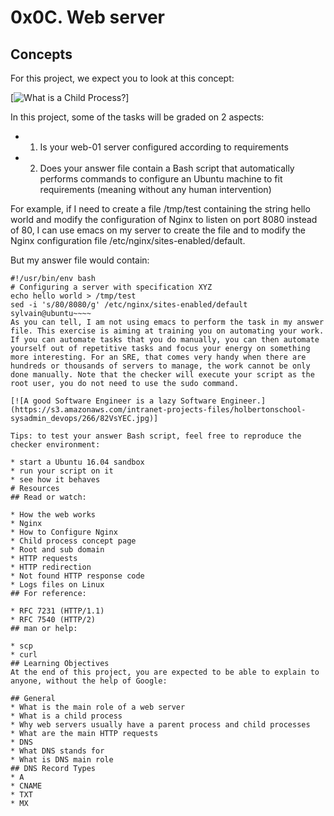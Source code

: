 # 0x0C. Web server

## Concepts
For this project, we expect you to look at this concept:

[![What is a Child Process?](https://s3.amazonaws.com/intranet-projects-files/holbertonschool-sysadmin_devops/266/8Gu52Qv.png)]

In this project, some of the tasks will be graded on 2 aspects:

* 1. Is your web-01 server configured according to requirements
* 2. Does your answer file contain a Bash script that automatically performs commands to configure an Ubuntu machine to fit requirements (meaning without any human intervention)

For example, if I need to create a file /tmp/test containing the string hello world and modify the configuration of Nginx to listen on port 8080 instead of 80, I can use emacs on my server to create the file and to modify the Nginx configuration file /etc/nginx/sites-enabled/default.

But my answer file would contain:
~~~~sylvain@ubuntu cat 88-script_example
#!/usr/bin/env bash
# Configuring a server with specification XYZ
echo hello world > /tmp/test
sed -i 's/80/8080/g' /etc/nginx/sites-enabled/default
sylvain@ubuntu~~~~
As you can tell, I am not using emacs to perform the task in my answer file. This exercise is aiming at training you on automating your work. If you can automate tasks that you do manually, you can then automate yourself out of repetitive tasks and focus your energy on something more interesting. For an SRE, that comes very handy when there are hundreds or thousands of servers to manage, the work cannot be only done manually. Note that the checker will execute your script as the root user, you do not need to use the sudo command.

[![A good Software Engineer is a lazy Software Engineer.](https://s3.amazonaws.com/intranet-projects-files/holbertonschool-sysadmin_devops/266/82VsYEC.jpg)]

Tips: to test your answer Bash script, feel free to reproduce the checker environment:

* start a Ubuntu 16.04 sandbox
* run your script on it
* see how it behaves
# Resources
## Read or watch:

* How the web works
* Nginx
* How to Configure Nginx
* Child process concept page
* Root and sub domain
* HTTP requests
* HTTP redirection
* Not found HTTP response code
* Logs files on Linux
## For reference:

* RFC 7231 (HTTP/1.1)
* RFC 7540 (HTTP/2)
## man or help:

* scp
* curl
## Learning Objectives
At the end of this project, you are expected to be able to explain to anyone, without the help of Google:

## General
* What is the main role of a web server
* What is a child process
* Why web servers usually have a parent process and child processes
* What are the main HTTP requests
* DNS
* What DNS stands for
* What is DNS main role
## DNS Record Types
* A
* CNAME
* TXT
* MX
